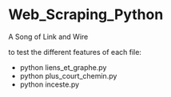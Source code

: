 # Web_Scraping_Python
A Song of Link and Wire

to test the different features of each file:
 - python liens_et_graphe.py
 - python plus_court_chemin.py
 - python inceste.py
